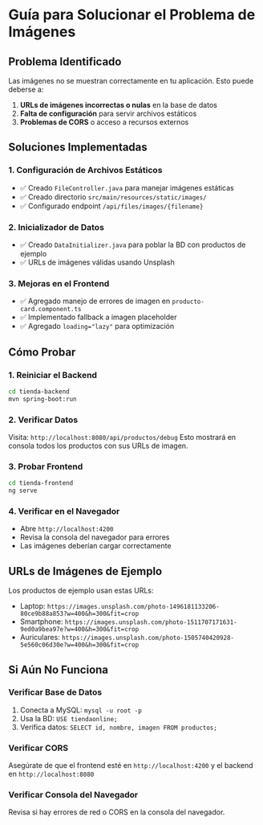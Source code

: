 # Guía para Solucionar el Problema de Imágenes

## Problema Identificado
Las imágenes no se muestran correctamente en tu aplicación. Esto puede deberse a:

1. **URLs de imágenes incorrectas o nulas** en la base de datos
2. **Falta de configuración** para servir archivos estáticos
3. **Problemas de CORS** o acceso a recursos externos

## Soluciones Implementadas

### 1. Configuración de Archivos Estáticos
- ✅ Creado `FileController.java` para manejar imágenes estáticas
- ✅ Creado directorio `src/main/resources/static/images/`
- ✅ Configurado endpoint `/api/files/images/{filename}`

### 2. Inicializador de Datos
- ✅ Creado `DataInitializer.java` para poblar la BD con productos de ejemplo
- ✅ URLs de imágenes válidas usando Unsplash

### 3. Mejoras en el Frontend
- ✅ Agregado manejo de errores de imagen en `producto-card.component.ts`
- ✅ Implementado fallback a imagen placeholder
- ✅ Agregado `loading="lazy"` para optimización

## Cómo Probar

### 1. Reiniciar el Backend
```bash
cd tienda-backend
mvn spring-boot:run
```

### 2. Verificar Datos
Visita: `http://localhost:8080/api/productos/debug`
Esto mostrará en consola todos los productos con sus URLs de imagen.

### 3. Probar Frontend
```bash
cd tienda-frontend
ng serve
```

### 4. Verificar en el Navegador
- Abre `http://localhost:4200`
- Revisa la consola del navegador para errores
- Las imágenes deberían cargar correctamente

## URLs de Imágenes de Ejemplo
Los productos de ejemplo usan estas URLs:
- Laptop: `https://images.unsplash.com/photo-1496181133206-80ce9b88a853?w=400&h=300&fit=crop`
- Smartphone: `https://images.unsplash.com/photo-1511707171631-9ed0a9bea97e?w=400&h=300&fit=crop`
- Auriculares: `https://images.unsplash.com/photo-1505740420928-5e560c06d30e?w=400&h=300&fit=crop`

## Si Aún No Funciona

### Verificar Base de Datos
1. Conecta a MySQL: `mysql -u root -p`
2. Usa la BD: `USE tiendaonline;`
3. Verifica datos: `SELECT id, nombre, imagen FROM productos;`

### Verificar CORS
Asegúrate de que el frontend esté en `http://localhost:4200` y el backend en `http://localhost:8080`

### Verificar Consola del Navegador
Revisa si hay errores de red o CORS en la consola del navegador.

